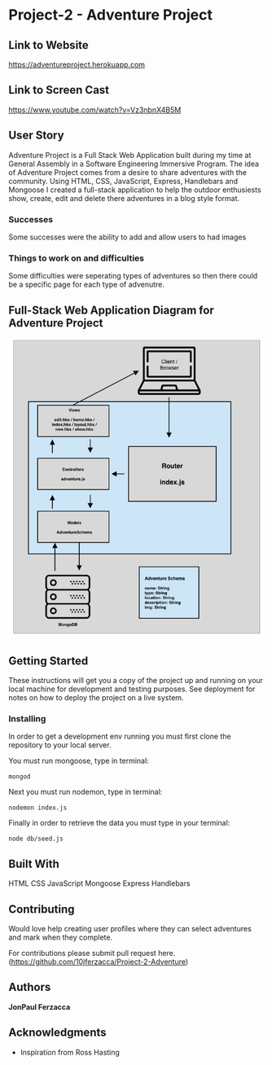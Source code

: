 # Project-2 - Adventure Project

## Link to Website
https://adventureproject.herokuapp.com

## Link to Screen Cast
https://www.youtube.com/watch?v=Vz3nbnX4B5M

## User Story
Adventure Project is a Full Stack Web Application built during my time at General Assembly in a Software Engineering Immersive Program. The idea of Adventure Project comes from a desire to share adventures with the community. Using HTML, CSS, JavaScript, Express, Handlebars and Mongoose I created a full-stack application to help the outdoor enthusiests show, create, edit and delete there adventures in a blog style format.
### Successes
Some successes were the ability to add and allow users to had images

### Things to work on  and difficulties
Some difficulties were seperating types of adventures so then there could be a specific page for each type of advenutre.

## Full-Stack Web Application Diagram for Adventure Project

![image](Diagram.png)

## Getting Started

These instructions will get you a copy of the project up and running on your local machine for development and testing purposes. See deployment for notes on how to deploy the project on a live system.


### Installing

In order to get a development env running you must first clone the repository to your local server.

You must run mongoose, type in terminal:
```
mongod 
```

Next you must run nodemon, type in terminal:

```
nodemon index.js
```
Finally in order to retrieve the data you must type in your terminal:

```
node db/seed.js
```

## Built With
HTML
CSS
JavaScript
Mongoose
Express
Handlebars

## Contributing

Would love help creating user profiles where they can select adventures and mark when they complete.

For contributions please submit pull request here. (https://github.com/10jferzacca/Project-2-Adventure)


## Authors


**JonPaul Ferzacca** 


## Acknowledgments

* Inspiration from Ross Hasting 
